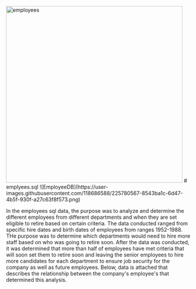 <img width="479" alt="employees" src="https://user-images.githubusercontent.com/118686588/225781015-544c9046-7bae-4c23-93b4-b54bde851f73.png">
# emplyees.sql
![EmployeeDB](https://user-images.githubusercontent.com/118686588/225780567-8543ba1c-6d47-4b5f-930f-a27c63f8f573.png)

In the employees sql data, the purpose was to analyze and determine the different employees from different departments and when they are set eligible to retire based on certain criteria. The data conducted ranged from specific hire dates and birth dates of employees from ranges 1952-1988. THe purpose was to determine which departments would need to hire more staff based on who was going to retire soon. After the data was conducted, it was determined that more than half of employees have met criteria that will soon set them to retire soon and leaving the senior employees to hire more candidates for each department to ensure job security for the company as well as future employees. Below, data is attached that describes the relationship between the company's employee's that determined this analysis. 
